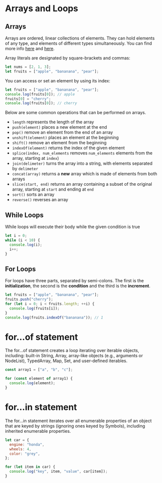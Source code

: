 # Arrays and Loops

## Arrays

Arrays are ordered, linear collections of elements. They can hold elements of any type, and elements of different types simultaneously. You can find more info [here](https://developer.mozilla.org/en-US/docs/Web/JavaScript/Reference/Global_Objects/Array) and [here](https://www.w3schools.com/jsref/jsref_obj_array.asp).

Array literals are designated by square-brackets and commas:

```javascript
let nums = [2, 1, 3];
let fruits = ["apple", "bananana", "pear"];
```

You can access or set an element by using its index:

```javascript
let fruits = ["apple", "bananana", "pear"];
console.log(fruits[0]); // apple
fruits[0] = "cherry";
console.log(fruits[0]); // cherry
```

Below are some common operations that can be performed on arrays.

- `length` represents the length of the array
- `push(element)` places a new element at the end
- `pop()` remove an element from the end of an array
- `unshift(element)` places an element at the beginning
- `shift()` remove an element from the beginning
- `indexOf(element)` returns the index of the given element
- `splice(index, num_elements` removes `num_elements` elements from the array, starting at `index`)
- `join(delimeter)` turns the array into a string, with elements separated by `delimeter`
- `concat(array)` returns a **new** array which is made of elements from both arrays
- `slice(start, end)` returns an array containing a subset of the original array, starting at `start` and ending at `end`
- `sort()` sorts an array
- `reverse()` reverses an array

## While Loops

While loops will execute their body while the given condition is true

```javascript
let i = 0;
while (i < 10) {
  console.log(i);
  i++;
}
```

## For Loops

For loops have three parts, separated by semi-colons. The first is the **initialization**, the second is the **condition** and the third is the **increment**.

```javascript
let fruits = ["apple", "bananana", "pear"];
fruits.push("cherry");
for (let i = 0; i < fruits.length; ++i) {
  console.log(fruits[i]);
}
console.log(fruits.indexOf("bananana")); // 1
```

# for...of statement

The for...of statement creates a loop iterating over iterable objects, including: built-in String, Array, array-like objects (e.g., arguments or NodeList), TypedArray, Map, Set, and user-defined iterables.

```javascript
const array1 = ["a", "b", "c"];

for (const element of array1) {
  console.log(element);
}
```

# for...in statement

The for...in statement iterates over all enumerable properties of an object that are keyed by strings (ignoring ones keyed by Symbols), including inherited enumerable properties.

```javascript
let car = {
  engine: "honda",
  wheels: 4,
  color: "grey",
};

for (let item in car) {
  console.log("key", item, "value", car[item]);
}
```
